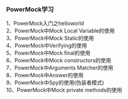 ### PowerMock学习
1、PowerMock入门之helloworld <br>
2、PowerMock中Mock Local Variable的使用<br>
3、PowerMock中Mock Static的使用<br>
4、PowerMock中Verifying的使用 <br>
5、PowerMock中Mock final的使用 <br>
6、PowerMock中Mock constructors的使用<br>
7、PowerMock中Arguments Matcher的使用<br>
8、PowerMock中Answer的使用<br>
9、PowerMock中Spy的使用(伪装者模式)<br>
10、PowerMock中Mock private methods的使用<br>
